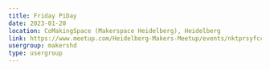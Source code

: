 ```yaml
---
title: Friday PiDay
date: 2023-01-20
location: CoMakingSpace (Makerspace Heidelberg), Heidelberg
link: https://www.meetup.com/Heidelberg-Makers-Meetup/events/nktprsyfccbbc/
usergroup: makershd
type: usergroup
---
```

